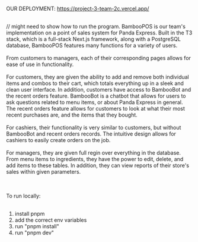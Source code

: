 OUR DEPLOYMENT: https://project-3-team-2c.vercel.app/<br /><br />

// might need to show how to run the program.
BambooPOS is our team's implementation on a point of sales system for Panda Express. Built in the T3 stack, which is a full-stack Next.js framework, along with a PostgreSQL database, BambooPOS features many functions for a variety of users.<br /><br />
From customers to managers, each of their corresponding pages allows for ease of use in functionality.<br /><br />
For customers, they are given the ability to add and remove both individual items and combos to their cart, which totals everything up in a sleek and clean user interface. In addition, customers have access to BambooBot and the recent orders feature. BambooBot is a chatbot that allows for users to ask questions related to menu items, or about Panda Express in general. The recent orders feature allows for customers to look at what their most recent purchases are, and the items that they bought.<br /><br />
For cashiers, their functionality is very similar to customers, but without BambooBot and recent orders records. The intuitive design allows for cashiers to easily create orders on the job.<br /><br />
For managers, they are given full regin over everything in the database. From menu items to ingredients, they have the power to edit, delete, and add items to these tables. In addition, they can view reports of their store's sales within given parameters.<br /><br /><br />

To run locally:<br /><br />
1. install pnpm<br />
2. add the correct env variables<br />
3. run "pnpm install"<br />
4. run "pnpm dev"
